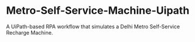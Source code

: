 # Metro-Self-Service-Machine-Uipath
A UiPath-based RPA workflow that simulates a Delhi Metro Self-Service Recharge Machine.
